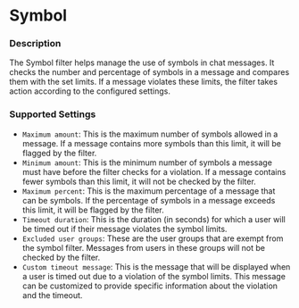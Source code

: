 # Symbol

### Description

The Symbol filter helps manage the use of symbols in chat messages. It checks the number and percentage of symbols in a message and compares them with the set limits. If a message violates these limits, the filter takes action according to the configured settings.

### Supported Settings

- `Maximum amount`: This is the maximum number of symbols allowed in a message. If a message contains more symbols than this limit, it will be flagged by the filter.
- `Minimum amount`: This is the minimum number of symbols a message must have before the filter checks for a violation. If a message contains fewer symbols than this limit, it will not be checked by the filter.
- `Maximum percent`: This is the maximum percentage of a message that can be symbols. If the percentage of symbols in a message exceeds this limit, it will be flagged by the filter.
- `Timeout duration`: This is the duration (in seconds) for which a user will be timed out if their message violates the symbol limits.
- `Excluded user groups`: These are the user groups that are exempt from the symbol filter. Messages from users in these groups will not be checked by the filter.
- `Custom timeout message`: This is the message that will be displayed when a user is timed out due to a violation of the symbol limits. This message can be customized to provide specific information about the violation and the timeout.
